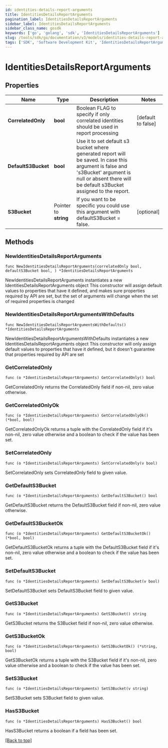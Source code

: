 ```yaml
---
id: identities-details-report-arguments
title: IdentitiesDetailsReportArguments
pagination_label: IdentitiesDetailsReportArguments
sidebar_label: IdentitiesDetailsReportArguments
sidebar_class_name: gosdk
keywords: ['go', 'golang', 'sdk', 'IdentitiesDetailsReportArguments'] 
slug: /tools/sdk/go/documentation/v3/models/identities-details-report-arguments
tags: ['SDK', 'Software Development Kit', 'IdentitiesDetailsReportArguments']
---
```


# IdentitiesDetailsReportArguments

## Properties

Name | Type | Description | Notes
------------ | ------------- | ------------- | -------------
**CorrelatedOnly** | **bool** | Boolean FLAG to specify if only correlated identities should be used in report processing | [default to false]
**DefaultS3Bucket** | **bool** | Use it to set default s3 bucket where generated report will be saved.  In case this argument is false and &#39;s3Bucket&#39; argument is null or absent there will be default s3Bucket assigned to the report. | 
**S3Bucket** | Pointer to **string** | If you want to be specific you could use this argument with defaultS3Bucket &#x3D; false. | [optional] 

## Methods

### NewIdentitiesDetailsReportArguments

`func NewIdentitiesDetailsReportArguments(correlatedOnly bool, defaultS3Bucket bool, ) *IdentitiesDetailsReportArguments`

NewIdentitiesDetailsReportArguments instantiates a new IdentitiesDetailsReportArguments object
This constructor will assign default values to properties that have it defined,
and makes sure properties required by API are set, but the set of arguments
will change when the set of required properties is changed

### NewIdentitiesDetailsReportArgumentsWithDefaults

`func NewIdentitiesDetailsReportArgumentsWithDefaults() *IdentitiesDetailsReportArguments`

NewIdentitiesDetailsReportArgumentsWithDefaults instantiates a new IdentitiesDetailsReportArguments object
This constructor will only assign default values to properties that have it defined,
but it doesn't guarantee that properties required by API are set

### GetCorrelatedOnly

`func (o *IdentitiesDetailsReportArguments) GetCorrelatedOnly() bool`

GetCorrelatedOnly returns the CorrelatedOnly field if non-nil, zero value otherwise.

### GetCorrelatedOnlyOk

`func (o *IdentitiesDetailsReportArguments) GetCorrelatedOnlyOk() (*bool, bool)`

GetCorrelatedOnlyOk returns a tuple with the CorrelatedOnly field if it's non-nil, zero value otherwise
and a boolean to check if the value has been set.

### SetCorrelatedOnly

`func (o *IdentitiesDetailsReportArguments) SetCorrelatedOnly(v bool)`

SetCorrelatedOnly sets CorrelatedOnly field to given value.


### GetDefaultS3Bucket

`func (o *IdentitiesDetailsReportArguments) GetDefaultS3Bucket() bool`

GetDefaultS3Bucket returns the DefaultS3Bucket field if non-nil, zero value otherwise.

### GetDefaultS3BucketOk

`func (o *IdentitiesDetailsReportArguments) GetDefaultS3BucketOk() (*bool, bool)`

GetDefaultS3BucketOk returns a tuple with the DefaultS3Bucket field if it's non-nil, zero value otherwise
and a boolean to check if the value has been set.

### SetDefaultS3Bucket

`func (o *IdentitiesDetailsReportArguments) SetDefaultS3Bucket(v bool)`

SetDefaultS3Bucket sets DefaultS3Bucket field to given value.


### GetS3Bucket

`func (o *IdentitiesDetailsReportArguments) GetS3Bucket() string`

GetS3Bucket returns the S3Bucket field if non-nil, zero value otherwise.

### GetS3BucketOk

`func (o *IdentitiesDetailsReportArguments) GetS3BucketOk() (*string, bool)`

GetS3BucketOk returns a tuple with the S3Bucket field if it's non-nil, zero value otherwise
and a boolean to check if the value has been set.

### SetS3Bucket

`func (o *IdentitiesDetailsReportArguments) SetS3Bucket(v string)`

SetS3Bucket sets S3Bucket field to given value.

### HasS3Bucket

`func (o *IdentitiesDetailsReportArguments) HasS3Bucket() bool`

HasS3Bucket returns a boolean if a field has been set.


[[Back to top]](#) 


